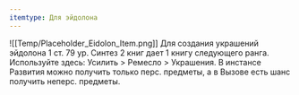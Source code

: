 ```yaml
---
itemtype: Для эйдолона
---
```

![[Temp/Placeholder_Eidolon_Item.png]]
Для создания украшений эйдолона 1 ст. 79 ур. Синтез 2 книг дает 1 книгу следующего ранга. Используйте здесь: Усилить > Ремесло > Украшения. В инстансе Развития можно получить только перс. предметы, а в Вызове есть шанс получить неперс. предметы.
